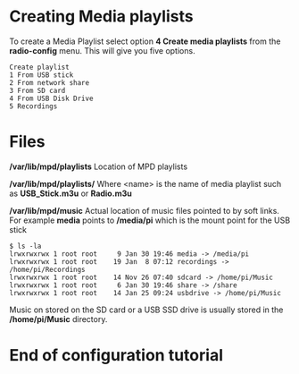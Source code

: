Creating Media playlists
========================

To create a Media Playlist select option **4 Create media playlists** from the **radio-config** menu. This will give you five options.

```
Create playlist
1 From USB stick 
2 From network share
3 From SD card
4 From USB Disk Drive
5 Recordings 
```

Files
=====
**/var/lib/mpd/playlists** Location of MPD playlists

**/var/lib/mpd/playlists/<name>** Where \<name\> is the name of media playlist such as **USB_Stick.m3u** or **Radio.m3u**

**/var/lib/mpd/music** Actual location of music files pointed to by soft links.
For example **media** points to **/media/pi** which is the mount point for the USB stick

```
$ ls -la
lrwxrwxrwx 1 root root     9 Jan 30 19:46 media -> /media/pi
lrwxrwxrwx 1 root root    19 Jan  8 07:12 recordings -> /home/pi/Recordings
lrwxrwxrwx 1 root root    14 Nov 26 07:40 sdcard -> /home/pi/Music
lrwxrwxrwx 1 root root     6 Jan 30 19:46 share -> /share
lrwxrwxrwx 1 root root    14 Jan 25 09:24 usbdrive -> /home/pi/Music
```
Music on stored on the SD card or a USB SSD drive is usually stored in the **/home/pi/Music** directory.

End of configuration tutorial
=============================
